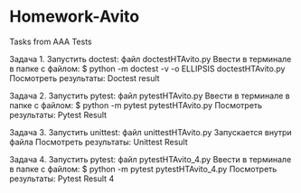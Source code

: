 # Homework-Avito
Tasks from AAA
Tests

Задача 1.
Запустить doctest: файл doctestHTAvito.py
Ввести в терминале в папке с файлом: $ python -m doctest -v -o ELLIPSIS doctestHTAvito.py
Посмотреть результаты: Doctest result

Задача 2.
Запустить pytest: файл pytestHTAvito.py
Ввести в терминале в папке с файлом: $ python -m pytest pytestHTAvito.py
Посмотреть результаты: Pytest Result

Задача 3.
Запустить unittest: файл unittestHTAvito.py
Запускается внутри файла
Посмотреть результаты: Unittest Result

Задача 4.
Запустить pytest: файл pytestHTAvito_4.py
Ввести в терминале в папке с файлом: $ python -m pytest pytestHTAvito_4.py
Посмотреть результаты: Pytest Result 4
